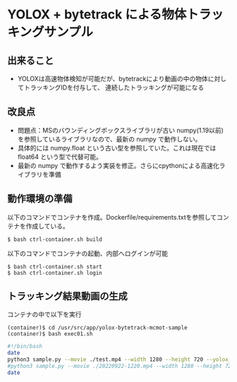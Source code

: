 # YOLOX + bytetrack による物体トラッキングサンプル

## 出来ること
- YOLOXは高速物体検知が可能だが、bytetrackにより動画の中の物体に対してトラッキングIDを付与して、
 連続したトラッキングが可能になる

## 改良点
- 問題点：MSのバウンディングボックスライブラリが古い numpy(1.19以前) を参照しているライブラリなので、最新の numpy で動作しない。
- 具体的には numpy.float という古い型を参照していた。これは現在では float64 という型で代替可能。
- 最新の numpy で動作するよう実装を修正。さらにcpythonによる高速化ライブラリを準備

## 動作環境の準備
以下のコマンドでコンテナを作成。Dockerfile/requirements.txtを参照してコンテナを作成している。

```
$ bash ctrl-container.sh build
```

以下のコマンドでコンテナの起動、内部へログインが可能

```
$ bash ctrl-container.sh start
$ bash ctrl-container.sh login
```

## トラッキング結果動画の生成
コンテナの中で以下を実行

```
(container)$ cd /usr/src/app/yolox-bytetrack-mcmot-sample
(container)$ bash exec01.sh
```

```exec01.sh
#!/bin/bash
date
python3 sample.py --movie ./test.mp4 --width 1280 --height 720 --yolox_model model/yolox_s.onnx --input_shape 640,640
#python3 sample.py --movie ./20220922-1220.mp4 --width 1280 --height 720 --yolox_model model/yolox_s.onnx --input_shape 640,640
date
```


